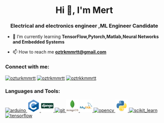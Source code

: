 <h1 align="center">Hi 👋, I'm Mert</h1>
<h3 align="center">Electrical and electronics engineer ,ML Engineer Candidate</h3>

- 🌱 I’m currently learning **TensorFlow,Pytorch,Matlab,Neural Networks and Embedded Systems**

- 📫 How to reach me **oztrkmmrtt@gmail.com**

<h3 align="left">Connect with me:</h3>
<p align="left">
<a href="https://linkedin.com/in/ozturkmmrtt" target="blank"><img align="center" src="https://cdn.jsdelivr.net/npm/simple-icons@3.0.1/icons/linkedin.svg" alt="ozturkmmrtt" height="30" width="40" /></a>
<a href="https://kaggle.com/oztrkmmrtt" target="blank"><img align="center" src="https://cdn.jsdelivr.net/npm/simple-icons@3.0.1/icons/kaggle.svg" alt="oztrkmmrtt" height="30" width="40" /></a>
<a href="https://instagram.com/oztrkkmmrtt" target="blank"><img align="center" src="https://cdn.jsdelivr.net/npm/simple-icons@3.0.1/icons/instagram.svg" alt="oztrkkmmrtt" height="30" width="40" /></a>
</p>

<h3 align="left">Languages and Tools:</h3>
<p align="left"> <a href="https://www.arduino.cc/" target="_blank"> <img src="https://cdn.worldvectorlogo.com/logos/arduino-1.svg" alt="arduino" width="40" height="40"/> </a> <a href="https://www.cprogramming.com/" target="_blank"> <img src="https://raw.githubusercontent.com/devicons/devicon/master/icons/c/c-original.svg" alt="c" width="40" height="40"/> </a> <a href="https://www.djangoproject.com/" target="_blank"> <img src="https://raw.githubusercontent.com/devicons/devicon/master/icons/django/django-original.svg" alt="django" width="40" height="40"/> </a> <a href="https://git-scm.com/" target="_blank"> <img src="https://www.vectorlogo.zone/logos/git-scm/git-scm-icon.svg" alt="git" width="40" height="40"/> </a> <a href="https://www.mongodb.com/" target="_blank"> <img src="https://raw.githubusercontent.com/devicons/devicon/master/icons/mongodb/mongodb-original-wordmark.svg" alt="mongodb" width="40" height="40"/> </a> <a href="https://www.mysql.com/" target="_blank"> <img src="https://raw.githubusercontent.com/devicons/devicon/master/icons/mysql/mysql-original-wordmark.svg" alt="mysql" width="40" height="40"/> </a> <a href="https://opencv.org/" target="_blank"> <img src="https://www.vectorlogo.zone/logos/opencv/opencv-icon.svg" alt="opencv" width="40" height="40"/> </a> <a href="https://www.python.org" target="_blank"> <img src="https://raw.githubusercontent.com/devicons/devicon/master/icons/python/python-original.svg" alt="python" width="40" height="40"/> </a> <a href="https://scikit-learn.org/" target="_blank"> <img src="https://upload.wikimedia.org/wikipedia/commons/0/05/Scikit_learn_logo_small.svg" alt="scikit_learn" width="40" height="40"/> </a> <a href="https://www.tensorflow.org" target="_blank"> <img src="https://www.vectorlogo.zone/logos/tensorflow/tensorflow-icon.svg" alt="tensorflow" width="40" height="40"/> </a> </p>
